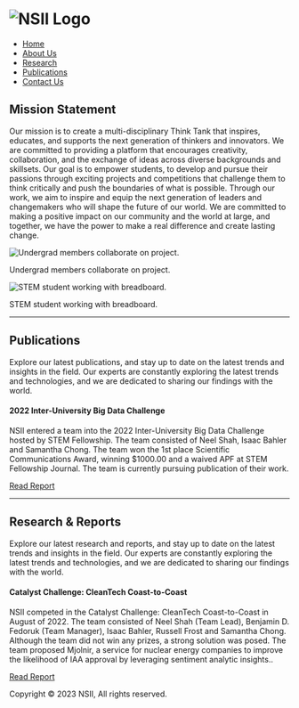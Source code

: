 # ![NSII Logo](images/nsii-long-trial-gold-cpu.png)

- [Home](README.md)
- [About Us](AboutUs.md)
- [Research](Research.md)
- [Publications](Publications.md)
- [Contact Us](ContactUs.md)

## Mission Statement

Our mission is to create a multi-disciplinary Think Tank that inspires,
educates, and supports the next generation of thinkers and innovators.
We are committed to providing a platform that encourages creativity,
collaboration, and the exchange of ideas across diverse backgrounds and
skillsets. Our goal is to empower students, to develop and pursue their
passions through exciting projects and competitions that challenge them
to think critically and push the boundaries of what is possible. Through
our work, we aim to inspire and equip the next generation of leaders and
changemakers who will shape the future of our world. We are committed to
making a positive impact on our community and the world at large, and
together, we have the power to make a real difference and create lasting
change.

![Undergrad members collaborate on project.](home-photo1.jpg)

Undergrad members collaborate on project.

![STEM student working with breadboard.](home-photo2.jpg)

STEM student working with breadboard.

------------------------------------------------------------------------

<span id="publications2"></span>

## Publications

Explore our latest publications, and stay up to date on the latest
trends and insights in the field. Our experts are constantly exploring
the latest trends and technologies, and we are dedicated to sharing our
findings with the world.

#### 2022 Inter-University Big Data Challenge

NSII entered a team into the 2022 Inter-University Big Data Challenge
hosted by STEM Fellowship. The team consisted of Neel Shah, Isaac Bahler
and Samantha Chong. The team won the 1st place Scientific Communications
Award, winning \$1000.00 and a waived APF at STEM Fellowship Journal.
The team is currently pursuing publication of their work.

[Read Report](Publications.md)

------------------------------------------------------------------------

<span id="research2"></span>

## Research & Reports

Explore our latest research and reports, and stay up to date on the
latest trends and insights in the field. Our experts are constantly
exploring the latest trends and technologies, and we are dedicated to
sharing our findings with the world.

#### Catalyst Challenge: CleanTech Coast-to-Coast

NSII competed in the Catalyst Challenge: CleanTech Coast-to-Coast in
August of 2022. The team consisted of Neel Shah (Team Lead), Benjamin D.
Fedoruk (Team Manager), Isaac Bahler, Russell Frost and Samantha Chong.
Although the team did not win any prizes, a strong solution was posed.
The team proposed Mjolnir, a service for nuclear energy companies to
improve the likelihood of IAA approval by leveraging sentiment analytic
insights..

[Read Report](Publications.md)

Copyright © 2023 NSII, All rights reserved.
